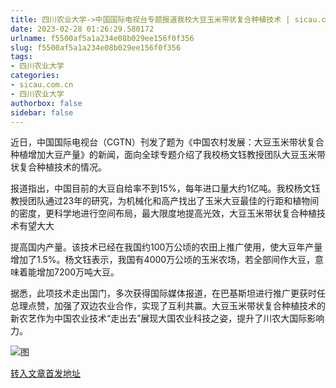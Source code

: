 ```yaml
---
title: 四川农业大学->中国国际电视台专题报道我校大豆玉米带状复合种植技术 | sicau.com.cn
date: 2023-02-28 01:26:29.580172
urlname: f5500af5a1a234e08b029ee156f0f356
slug: f5500af5a1a234e08b029ee156f0f356
tags: 
- 四川农业大学
categories:
- sicau.com.cn
- 四川农业大学
authorbox: false
sidebar: false
---
```

近日，中国国际电视台（CGTN）刊发了题为《中国农村发展：大豆玉米带状复合种植增加大豆产量》的新闻，面向全球专题介绍了我校杨文钰教授团队大豆玉米带状复合种植技术的情况。

报道指出，中国目前的大豆自给率不到15%，每年进口量大约1亿吨。我校杨文钰教授团队通过23年的研究，为机械化和高产找出了玉米大豆最佳的行距和植物间的密度，更科学地进行空间布局，最大限度地提高光效，大豆玉米带状复合种植技术有望大大
<!--more-->
提高国内产量。该技术已经在我国约100万公顷的农田上推广使用，使大豆年产量增加了1.5%。杨文钰表示，我国有4000万公顷的玉米农场，若全部间作大豆，意味着能增加7200万吨大豆。

据悉，此项技术走出国门，多次获得国际媒体报道，在巴基斯坦进行推广更获时任总理点赞，加强了双边农业合作，实现了互利共赢。大豆玉米带状复合种植技术的新农艺作为中国农业技术“走出去”展现大国农业科技之姿，提升了川农大国际影响力。

![图](https://news.sicau.edu.cn/__local/D/B3/BF/F49E15530C6B27A0AF51181385B_94229618_CD44C.png)

[转入文章首发地址](https://news.sicau.edu.cn/info/1078/71118.htm)